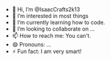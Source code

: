 - 👋 Hi, I’m @IsaacCrafts2k13
- 👀 I’m interested in most things
- 🌱 I’m currently learning how to code.
- 💞️ I’m looking to collaborate on ...
- 📫 How to reach me: You can't.
- 😄 Pronouns: ...
- ⚡ Fun fact: I am very smart!

<!---
IsaacCrafts2k13/IsaacCrafts2k13 is a ✨ special ✨ repository because its `README.md` (this file) appears on your GitHub profile.
You can click the Preview link to take a look at your changes.
--->
